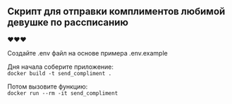 ## Скрипт для отправки комплиментов любимой девушке по рассписанию

❤️❤️❤️

Создайте .env файл на основе примера .env.example

Дня начала соберите приложение:  
``
docker build -t send_compliment .
``

Потом вызовите функцию:  
``
docker run --rm -it send_compliment
``